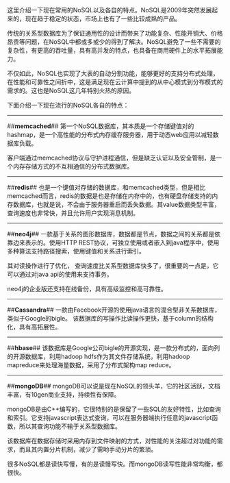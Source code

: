 这里介绍一下现在常用的NoSQL以及各自的特点。NoSQL是2009年突然发展起来的，现在趋于稳定的状态，市场上也有了一些比较成熟的产品。

传统的关系型数据库为了保证通用性的设计而带来了功能复杂、性能开销大、价格昂贵等问题，在NoSQL中都或多或少的得到了解决。NoSQL避免了一些不需要的复杂性，有更高的吞吐量，具有高并发的特点，也具备在商用硬件上的水平拓展能力。

不仅如此，NoSQL也实现了大表的自动分割功能，能够更好的支持分布式处理，在性能和可靠性之间折中，这是满足现在云计算中提到的从中心模式到分布模式的需求的。这也是NoSQL这几年特别火热的原因。

下面介绍一下现在流行的NoSQL各自的特点：

------
##**memcached**##
第一个NoSQL数据库，其本质是一个存储键值对的hashmap，是一个高性能的分布式内存缓存服务器，用于动态web应用以减轻数据库负载。

客户端通过memcached协议与守护进程通信，但是缺乏认证以及安全管制，是一个内存存储方式的不互相通信的分布式数据库。

------
##**redis**##
也是一个键值对存储的数据库，和memcached类型，但是相比memcached而言，redis的数据是也是存储在内存中的，也有硬盘存储支持的内存数据库，也就是说，不会由于服务器重启而丢失数据。其value数据类型丰富，查询速度也非常快，并且允许用户实现消息机制。

------
##**neo4j**##
一款基于关系的图形数据库，数据都是节点，数据之间的关系都是依靠边来表示的。使用HTTP REST协议，可独立使用或者嵌入到java程序中，使用多种算法支持路径搜索，使用键值和关系进行索引。

其对读操作进行了优化， 查询速度比关系型数据库快多了，很重要的一点是，它可以通过对java api的使用来支持事务。

neo4j的企业版还支持在线备份，具有高级监控和高可靠性。

------
##**Cassandra**##
一款由Facebook开源的使用java语言的混合型非关系数据库，类似于Google的bigle。
该数据库的写操作比读操作更快，基于column的结构化，具有高拓展性。

------
##**hbase**##
该数据库是Google公司bigle的开源实现，是一款分布式的，面向列的开源数据库，利用hadoop hdfs作为其文件存储系统，利用hadoop mapreduce来处理海量数据，采用了分布式架构map reduce。

------
##**mongoDB**##
mongoDB可以说是现在NoSQL的领头羊，它的社区活跃，文档丰富，有10gen商业支持，持续性有保障。

mongoDB是由C++编写的，它很特别的是保留了一些SQL的友好特性，比如查询和索引。它支持javascript表达式查询，可以在服务器端执行任意的javascript函数，所以其查询功能不输于关系型数据库。

该数据库在数据存储时采用内存到文件映射的方式，对性能的关注超过对功能的需求，而且其内置分片机制，减少了需哟手动分片的繁琐。

很多NoSQL都是读快写慢，有的是读慢写快。而mongoDB读写性能非常均衡，都很快。

